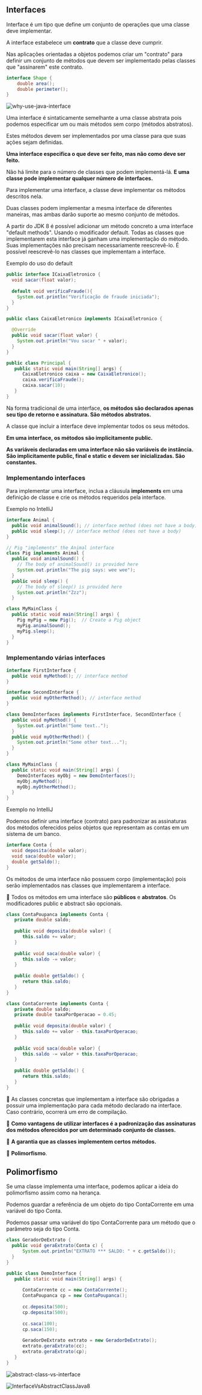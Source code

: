 ## Interfaces

Interface é um tipo que define um conjunto de operações que uma classe deve implementar.

A interface estabelece um **contrato** que a classe deve cumprir.

Nas aplicações orientadas a objetos podemos criar um "contrato" para definir um conjunto de métodos que devem ser implementado pelas classes que "assinarem" este contrato.

```java
interface Shape {
    double area();
    double perimeter();
}
```

![why-use-java-interface](https://user-images.githubusercontent.com/56240254/90635436-96bb7880-e1ff-11ea-9beb-21d63592fbd7.jpg)

Uma interface é sintaticamente semelhante a uma classe abstrata pois podemos especificar um ou mais métodos sem corpo (métodos abstratos).

Estes métodos devem ser implementados por uma classe para que suas ações sejam definidas.

**Uma interface especifica o que deve ser feito, mas não como deve ser feito.**

Não há limite para o número de classes que podem implementá-lá. **E uma classe pode implementar qualquer número de interfaces.**

Para implementar uma interface, a classe deve implementar os métodos descritos nela.

Duas classes podem implementar a mesma interface de diferentes maneiras, mas ambas darão suporte ao mesmo conjunto de métodos.

A partir do JDK 8 é possível adicionar um método concreto a uma interface "default methods". Usando o modificador default.
    Todas as classes que implementarem esta interface já ganham uma implementação do método.
    Suas implementações não precisam necessariamente reescrevê-lo.
    É possível reescrevê-lo nas classes que implementam a interface.

Exemplo do uso do default

```java
public interface ICaixaEletronico {
  void sacar(float valor);
  
  default void verificaFraude(){
    System.out.println("Verificação de fraude iniciada");
  }
}
```

```java
public class CaixaEletronico implements ICaixaEletronico {

  @Override
  public void sacar(float valor) {
    System.out.println("Vou sacar " + valor);
  }
}
```

```java
public class Principal {
   public static void main(String[] args) {
      CaixaEletronico caixa = new CaixaEletronico();
      caixa.verificaFraude();
      caixa.sacar(10);
   }
}
```
Na forma tradicional de uma interface, **os métodos são declarados apenas seu tipo de retorno e assinatura. São métodos abstratos.**

A classe que incluir a interface deve implementar todos os seus métodos.

**Em uma interface, os métodos são implicitamente public.**

**As variáveis declaradas em uma interface não são variáveis de instância. São implicitamente public, final e static e devem ser inicializadas. São constantes.**

### Implementando interfaces

Para implementar uma interface, inclua a cláusula **implements** em uma definição de classe e crie os métodos requeridos pela interface.

Exemplo no IntelliJ

```java
interface Animal {
  public void animalSound(); // interface method (does not have a body)
  public void sleep(); // interface method (does not have a body)
}
```

```java
// Pig "implements" the Animal interface
class Pig implements Animal {
  public void animalSound() {
    // The body of animalSound() is provided here
    System.out.println("The pig says: wee wee");
  }
  public void sleep() {
    // The body of sleep() is provided here
    System.out.println("Zzz");
  }
```

```java
class MyMainClass {
  public static void main(String[] args) {
    Pig myPig = new Pig();  // Create a Pig object
    myPig.animalSound();
    myPig.sleep();
  }
}
```
### Implementando várias interfaces

```java
interface FirstInterface {
  public void myMethod(); // interface method
}
```

```java
interface SecondInterface {
  public void myOtherMethod(); // interface method
}
```

```java
class DemoInterfaces implements FirstInterface, SecondInterface {
  public void myMethod() {
    System.out.println("Some text..");
  }
  public void myOtherMethod() {
    System.out.println("Some other text...");
  }
}
```

```java
class MyMainClass {
  public static void main(String[] args) {
    DemoInterfaces myObj = new DemoInterfaces();
    myObj.myMethod();
    myObj.myOtherMethod();
  }
}
```

Exemplo no IntelliJ

Podemos definir uma interface (contrato) para padronizar as assinaturas dos métodos oferecidos pelos objetos que representam as contas em um sistema de um banco.

```java
interface Conta {
  void deposita(double valor);
  void saca(double valor);
  double getSaldo();
}
```

Os métodos de uma interface não possuem corpo (implementação) pois serão implementados nas classes que implementarem a interface.

:pushpin: Todos os métodos em uma interface são **públicos** e **abstratos**. Os modificadores public e abstract são opcionais.

```java
class ContaPoupanca implements Conta {
   private double saldo;
   
   public void deposita(double valor) {
      this.saldo += valor;
   }
   
   public void saca(double valor) {
      this.saldo -= valor;
   }
   
   public double getSaldo() {
      return this.saldo;
   }
}
```

```java
class ContaCorrente implements Conta {
   private double saldo;
   private double taxaPorOperacao = 0.45;
   
   public void deposita(double valor) {
      this.saldo += valor - this.taxaPorOperacao;
   }
   
   public void saca(double valor) {
      this.saldo -= valor + this.taxaPorOperacao;
   }
   
   public double getSaldo() {
      return this.saldo;
   }
}
```

:pushpin: As classes concretas que implementam a interface são obrigadas a possuir uma implementação para cada método declarado na interface. Caso contrário, ocorrerá um erro de compilação.

:pushpin: **Como vantagens de utilizar interfaces é a padronização das assinaturas dos métodos oferecidos por um determinado conjunto de classes.**

:pushpin: **A garantia que as classes implementem certos métodos.**

:pushpin: **Polimorfismo**.

## Polimorfismo

Se uma classe implementa uma interface, podemos aplicar a ideia do polimorfismo assim como na herança.

Podemos guardar a referência de um objeto do tipo ContaCorrente em uma variável do tipo Conta.

Podemos passar uma variável do tipo ContaCorrente para um método que o parâmetro seja do tipo Conta.

```java
class GeradorDeExtrato {
  public void geraExtrato(Conta c) {
      System.out.println("EXTRATO *** SALDO: " + c.getSaldo());
  }
}
```

```java
public class DemoInterface {
   public static void main(String[] args) {
   
      ContaCorrente cc = new ContaCorrente();
      ContaPoupanca cp = new ContaPoupanca();
      
      cc.deposita(500);
      cp.deposita(500);
      
      cc.saca(100);
      cp.saca(150);
       
      GeradorDeExtrato extrato = new GeradorDeExtrato();
      extrato.geraExtrato(cc);
      extrato.geraExtrato(cp);
   }
}
```
![abstract-class-vs-interface](https://user-images.githubusercontent.com/56240254/90635607-c66a8080-e1ff-11ea-987d-451b628af611.png)

![InterfaceVsAbstractClassJava8](https://user-images.githubusercontent.com/56240254/90635655-d5e9c980-e1ff-11ea-9ed6-8974995c5633.png)
